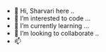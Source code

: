 - 👋 Hi, Sharvari here ..
- 👀 I’m interested to code ...
- 🌱 I’m currently learning ...
- 💞️ I’m looking to collaborate ..
- 📫 

<!---
Shrv23/Shrv23 is a ✨ special ✨ repository because its `README.md` (this file) appears on your GitHub profile.
You can click the Preview link to take a look at your changes.
--->
